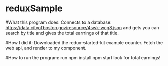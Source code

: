 # reduxSample

#What this program does: 
Connects to a database: https://data.cityofboston.gov/resource/4swk-wcg8.json 
and gets you can search by title and gives the total earnings of that title. 

#How I did it:
Downloaded the redux-started-kit example counter. 
Fetch the web api, and render to my component. 

#How to run the program:
run npm install
npm start
look for total earnings!
